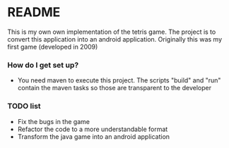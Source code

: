 # README #

This is my own own implementation of the tetris game. The project is to convert this application into an android application. Originally this was my first game (developed in 2009)

### How do I get set up? ###

* You need maven to execute this project. The scripts "build" and "run" contain the maven tasks so those are transparent to the developer

### TODO list ###

* Fix the bugs in the game
* Refactor the code to a more understandable format
* Transform the java game into an android application